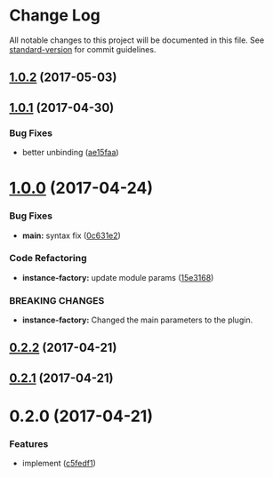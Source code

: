 # Change Log

All notable changes to this project will be documented in this file. See [standard-version](https://github.com/conventional-changelog/standard-version) for commit guidelines.

<a name="1.0.2"></a>
## [1.0.2](https://github.com/web-mech/can-stream-x/compare/v1.0.1...v1.0.2) (2017-05-03)



<a name="1.0.1"></a>
## [1.0.1](https://github.com/web-mech/can-stream-x/compare/v1.0.0...v1.0.1) (2017-04-30)


### Bug Fixes

* better unbinding ([ae15faa](https://github.com/web-mech/can-stream-x/commit/ae15faa))



<a name="1.0.0"></a>
# [1.0.0](https://github.com/web-mech/can-stream-x/compare/v0.2.2...v1.0.0) (2017-04-24)


### Bug Fixes

* **main:** syntax fix ([0c631e2](https://github.com/web-mech/can-stream-x/commit/0c631e2))


### Code Refactoring

* **instance-factory:** update module params ([15e3168](https://github.com/web-mech/can-stream-x/commit/15e3168))


### BREAKING CHANGES

* **instance-factory:** Changed the main parameters to the plugin.



<a name="0.2.2"></a>
## [0.2.2](https://github.com/web-mech/can-stream-x/compare/v0.2.1...v0.2.2) (2017-04-21)



<a name="0.2.1"></a>
## [0.2.1](https://github.com/web-mech/can-stream-x/compare/v0.2.0...v0.2.1) (2017-04-21)



<a name="0.2.0"></a>
# 0.2.0 (2017-04-21)


### Features

* implement ([c5fedf1](http://web-mech/can-stream-x/commits/c5fedf1))
